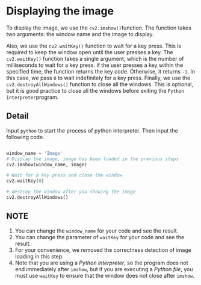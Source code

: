 # Displaying the image

To display the image, we use the `cv2.imshow()`function. The function takes two arguments: the window name and the image to display.

Also, we use the `cv2.waitKey()` function to wait for a key press. This is required to keep the window open until the user presses a key. The `cv2.waitKey()` function takes a single argument, which is the number of milliseconds to wait for a key press. If the user presses a key within the specified time, the function returns the key code. Otherwise, it returns `-1`. In this case, we pass `0` to wait indefinitely for a key press.
Finally, we use the `cv2.destroyAllWindows()` function to close all the windows. This is optional, but it is good practice to close all the windows before exiting the `Python interpreter`program.

## Detail

Input `python` to start the process of python interpreter. Then input the following code.

```python

window_name = 'Image'
# Display the image, image has been loaded in the previous steps
cv2.imshow(window_name, image)

# Wait for a key press and close the window
cv2.waitKey(0)

# destroy the window after you showing the image
cv2.destroyAllWindows()
```

## NOTE

1. You can change the `window_name` for your code and see the result.
2. You can change the parameter of `waitKey` for your code and see the result.
3. For your convenience, we removed the correctness detection of image loading in this step.
4. Note that you are using a *Python interpreter*, so the program does not end immediately after `imshow`, but if you are executing a *Python file*, you must use `waitKey` to ensure that the window does not close after `imshow`.
